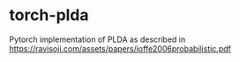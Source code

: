 # torch-plda
Pytorch implementation of PLDA as described in https://ravisoji.com/assets/papers/ioffe2006probabilistic.pdf
